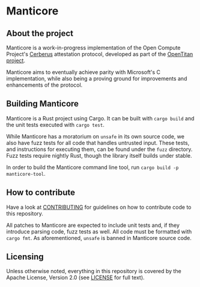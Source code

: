 # Manticore

## About the project

Manticore is a work-in-progress implementation of the Open Compute Project's
[Cerberus] attestation protocol, developed as part of the [OpenTitan project].

Manticore aims to eventually achieve parity with Microsoft's C implementation,
while also being a proving ground for improvements and enhancements of the
protocol.

[Cerberus]: https://github.com/opencomputeproject/Project_Olympus/tree/master/Project_Cerberus
[OpenTitan project]: https://opentitan.org

## Building Manticore

Manticore is a Rust project using Cargo. It can be built with `cargo build` and
the unit tests executed with `cargo test`.

While Manticore has a moratorium on `unsafe` in its own source code, we also
have fuzz tests for all code that handles untrusted input. These tests, and
instructions for executing them, can be found under the `fuzz` directory.
Fuzz tests require nightly Rust, though the library itself builds under stable.

In order to build the Manticore command line tool, run
`cargo build -p manticore-tool`.

## How to contribute

Have a look at [CONTRIBUTING](./CONTRIBUTING.md) for guidelines on how to
contribute code to this repository.

All patches to Manticore are expected to include unit tests and, if they
introduce parsing code, fuzz tests as well. All code must be formatted with
`cargo fmt`. As aforementioned, `unsafe` is banned in Manticore source code.

## Licensing

Unless otherwise noted, everything in this repository is covered by the Apache
License, Version 2.0 (see [LICENSE](./LICENSE) for full text).
